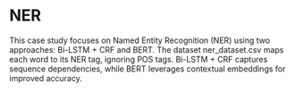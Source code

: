 # NER
This case study focuses on Named Entity Recognition (NER) using two approaches: Bi-LSTM + CRF and BERT. The dataset ner_dataset.csv maps each word to its NER tag, ignoring POS tags. Bi-LSTM + CRF captures sequence dependencies, while BERT leverages contextual embeddings for improved accuracy.
